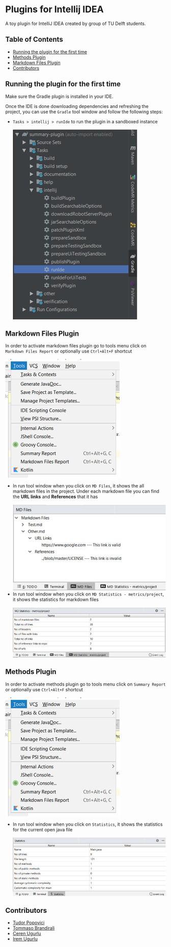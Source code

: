 # Plugins for Intellij IDEA

A toy plugin for IntelliJ IDEA created by group of TU Delft students.

## Table of Contents
* [Running the plugin for the first time](#running-the-plugin-for-the-first-time)
* [Methods Plugin](#methods-plugin)
* [Markdown Files Plugin](#markdown-files-plugin)
* [Contributors](#contributors)

## Running the plugin for the first time

Make sure the Gradle plugin is installed in your IDE.

Once the IDE is done downloading dependencies and refreshing the project, you can use the `Gradle` tool window
and follow the following steps:
* `Tasks > intellij > runIde` to run the plugin in a sandboxed instance<br/><br/>
![Image of runIde](images/image5.png)

## Markdown Files Plugin
In order to activate markdown files plugin go to tools menu
click on `Markdown Files Report` or optionally use `Ctrl+Alt+F` shortcut <br/><br/>
![Image of Tools Menu](images/image1.png)<br/>
- In run tool window when you click on `MD Files`, it shows the all markdown files in the project. Under each markdown file you can find the **URL links** and **References** that it has<br/><br/>
![Image of MD Files](images/image4.png)
- In run tool window when you click on `MD Statistics - metrics/project`, it shows the statistics for markdown files<br/><br/>
![Image of MD Statistics](images/image3.png)


## Methods Plugin
In order to activate methods plugin go to tools menu
click on `Summary Report` or optionally use `Ctrl+Alt+F` shortcut <br/><br/>
![Image of Tools Menu](images/image1.png)<br/>

- In run tool window when you click on `Statistics`, it shows the statistics for the current open java file<br/><br/>
![Image of Statistics](images/image2.png)

## Contributors
* [Tudor Popovici](https://github.com/tudorpopovici1)
* [Tommaso Brandirali](https://github.com/TommasoBrandirali)
* [Ceren Ugurlu](https://github.com/cugurlu)
* [Irem Ugurlu](https://github.com/iremugurlu)
